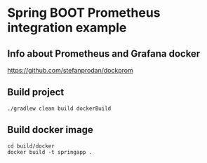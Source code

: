 # Spring BOOT Prometheus integration example

## Info about Prometheus and Grafana docker
https://github.com/stefanprodan/dockprom
    
## Build project
    ./gradlew clean build dockerBuild
    
## Build docker image
    cd build/docker
    docker build -t springapp .